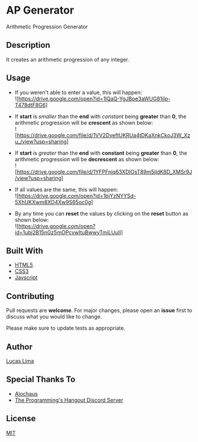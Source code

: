 # AP Generator

 Arithmetic Progression Generator

## Description

It creates an arithmetic progression of any integer.

## Usage

- If you weren't able to enter a value, this will happen:  
![<https://drive.google.com/open?id=1lQaQ-YgJBpe3aWUG81iIp-T478dtF8G6]>

- If **start** is *smaller* than the **end** with *constant* being **greater** than **0**, the arithmetic progression will be **crescent** as shown below:  
![<https://drive.google.com/file/d/1VV2DyeftUKRUa4tDKaXnkCkoJ3W_Xzu_/view?usp=sharing]>

- If **start** is *greater* than the **end** with **constant** being **greater** than **0**, the arithmetic progression will be **decrescent** as shown below:  
![<https://drive.google.com/file/d/1YFPFniq63XDIOsT89m5jldK8D_XMSr9J/view?usp=sharing]>

- If all values are the same, this will happen:  
![<https://drive.google.com/open?id=1bjYzNYYSd-5XhUKXwm8XO4Xw9S65oc0g]>

- By any time you can **reset** the values by clicking on the **reset** button as shown below:  
![<https://drive.google.com/open?id=1ubj2B15nGz5mOPcvwItuBwwyTmiLUuII]>

## Built With

- [HTML5](https://www.w3schools.com/html/html_intro.asp)
- [CSS3](https://www.w3schools.com/css/css_intro.asp)
- [Javscript](https://www.javascript.com/)

## Contributing

Pull requests are **welcome**. For major changes, please open an **issue** first to discuss what you would like to change.

Please make sure to update tests as appropriate.

## Author

[Lucas Lima](https://github.com/blyatmobilebr)

## Special Thanks To

- [Alochaus](https://github.com/alochaus)
- [The Programming's Hangout Discord Server](https://discord.gg/programming)

## License

[MIT](https://choosealicense.com/licenses/mit/)
